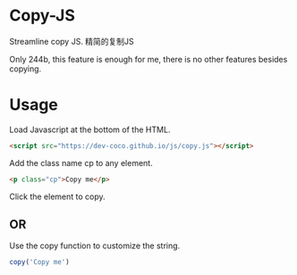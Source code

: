 # Copy-JS
Streamline copy JS. 精简的复制JS

Only 244b, this feature is enough for me, there is no other features besides copying.

# Usage
Load Javascript at the bottom of the HTML.
```HTML
<script src="https://dev-coco.github.io/js/copy.js"></script>
```
Add the class name cp to any element.
```HTML
<p class="cp">Copy me</p>
```
Click the element to copy.
## OR
Use the copy function to customize the string.
```Javascript
copy('Copy me')
```
